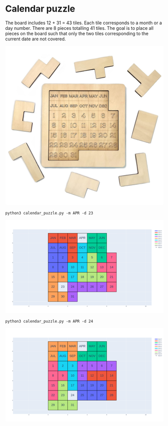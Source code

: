 # Calendar puzzle

The board includes 12 + 31 = 43 tiles. Each tile corresponds to a month or a day number. There are 8 pieces totalling 41 tiles. The goal is to place all pieces on the board such that only the two tiles corresponding to the current date are not covered.

![calendarpuzzle](calendar_puzzle.jpg?raw=true "calendar_puzzle")

```
python3 calendar_puzzle.py -m APR -d 23
```

![calendarpuzzleAPR23](calendar_puzzle_APR_23.png?raw=true "calendar_puzzle_APR_23")

```
python3 calendar_puzzle.py -m APR -d 24
```

![calendarpuzzleAPR24](calendar_puzzle_APR_24.png?raw=true "calendar_puzzle_APR_24")
